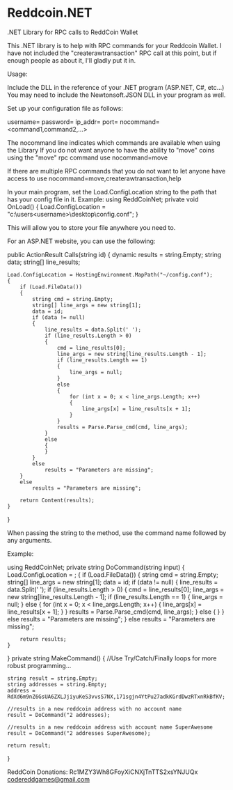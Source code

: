 # Reddcoin.NET
.NET Library for RPC calls to ReddCoin Wallet

This .NET library is to help with RPC commands for your Reddcoin Wallet.
I have not included the "createrawtransaction" RPC call at this point, but if enough 
people as about it, I'll gladly put it in.  

Usage:

Include the DLL in the reference of your .NET program (ASP.NET, C#, etc...)
You may need to include the Newtonsoft.JSON DLL in your program as well.

Set up your configuration file as follows:

username=<RPC Username>
password=<RPC Password>
ip_addr=<IP address of Wallet>
port=<RPC Port>
nocommand=<command1,command2,...>

The nocommand line indicates which commands are available when using the Library
If you do not want anyone to have the ability to "move" coins using the "move" rpc command
use nocommand=move

If there are multiple RPC commands that you do not want to let anyone have access to use
nocommand=move,createrawtransaction,help

In your main program, set the Load.ConfigLocation string to the path that has your config file in it.
Example:
using ReddCoinNet;
private void OnLoad()
{
	Load.ConfigLocation = "c:\users\<username>\desktop\config.conf";
}

This will allow you to store your file anywhere you need to.

For an ASP.NET website, you can use the following:

 public ActionResult Calls(string id)
{
	dynamic results = string.Empty;
	string data;
	string[] line_results;

	Load.ConfigLocation = HostingEnvironment.MapPath("~/config.conf");
	{
		if (Load.FileData())
		{
			string cmd = string.Empty;
			string[] line_args = new string[1];
			data = id;
			if (data != null)
			{
				line_results = data.Split(' ');
				if (line_results.Length > 0)
				{
					cmd = line_results[0];
					line_args = new string[line_results.Length - 1];
					if (line_results.Length == 1)
					{
						line_args = null;
					}
					else
					{
						for (int x = 0; x < line_args.Length; x++)
						{
							line_args[x] = line_results[x + 1];
						}
					}
					results = Parse.Parse_cmd(cmd, line_args);
				}
				else
				{
				}
			}
			else
				results = "Parameters are missing";
		}
		else
			results = "Parameters are missing";

		return Content(results);
	}
}

When passing the string to the method, use the command name followed by any arguments.

Example:

using ReddCoinNet;
private string DoCommand(string input)
{
	Load.ConfigLocation = <Fully Qualified Path to Config File>;
	{
		if (Load.FileData())
		{
			string cmd = string.Empty;
			string[] line_args = new string[1];
			data = id;
			if (data != null)
			{
				line_results = data.Split(' ');
				if (line_results.Length > 0)
				{
					cmd = line_results[0];
					line_args = new string[line_results.Length - 1];
					if (line_results.Length == 1)
					{
						line_args = null;
					}
					else
					{
						for (int x = 0; x < line_args.Length; x++)
						{
							line_args[x] = line_results[x + 1];
						}
					}
					results = Parse.Parse_cmd(cmd, line_args);
				}
				else
				{
				}
			}
			else
				results = "Parameters are missing";
		}
		else
			results = "Parameters are missing";

		return results;
	}
}
private string MakeCommand()
{
	//Use Try/Catch/Finally loops for more robust programming...
	
	string result = string.Empty;
	string addresses = string.Empty;
	address = RdXd6m9nZ6GsUA6ZXLJjiyuKeS3vvsS7NX,171sgjn4YtPu27adkKGrdDwzRTxnRkBfKV;
	
	//results in a new reddcoin address with no account name
	result = DoCommand("2 addresses);
	
	//results in a new reddcoin address with account name SuperAwesome
	result = DoCommand("2 addresses SuperAwesome);
	
	return result;
}

ReddCoin Donations: Rc1MZY3Wh8GFoyXiCNXjTnTTS2xsYNJUQx
codereddgames@gmail.com


